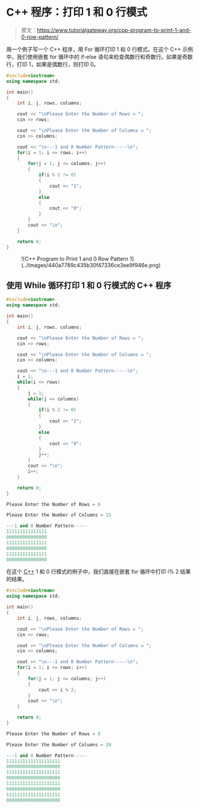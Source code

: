 # C++ 程序：打印 1 和 0 行模式

> 原文：<https://www.tutorialgateway.org/cpp-program-to-print-1-and-0-row-pattern/>

用一个例子写一个 C++ 程序，用 For 循环打印 1 和 0 行模式。在这个 C++ 示例中，我们使用嵌套 for 循环中的 if-else 语句来检查偶数行和奇数行。如果是奇数行，打印 1，如果是偶数行，则打印 0。

```cpp
#include<iostream>
using namespace std;

int main()
{
	int i, j, rows, columns;

    cout << "\nPlease Enter the Number of Rows = ";
    cin >> rows;

    cout << "\nPlease Enter the Number of Columns = ";
    cin >> columns;

    cout << "\n---1 and 0 Number Pattern-----\n";
    for(i = 1; i <= rows; i++)
    {
    	for(j = 1; j <= columns; j++)
		{
			if(i % 2 != 0)
			{
				cout << "1";
			}
			else
			{
				cout << "0";
			}       	
        }
        cout << "\n";
    }

 	return 0;
}
```

<figure class="wp-block-image size-large">![C++ Program to Print 1 and 0 Row Pattern 1](../Images/440a7789c435b30f47336ce3ee9f946e.png)</figure>

## 使用 While 循环打印 1 和 0 行模式的 C++ 程序

```cpp
#include<iostream>
using namespace std;

int main()
{
	int i, j, rows, columns;

    cout << "\nPlease Enter the Number of Rows = ";
    cin >> rows;

    cout << "\nPlease Enter the Number of Columns = ";
    cin >> columns;

    cout << "\n---1 and 0 Number Pattern-----\n";
    i = 1;
    while(i <= rows)
    {
    	j = 1; 
    	while(j <= columns)
		{
			if(i % 2 != 0)
			{
				cout << "1";
			}
			else
			{
				cout << "0";
			} 
			j++;      	
        }
        cout << "\n";
        i++;
    }

 	return 0;
}
```

```cpp
Please Enter the Number of Rows = 6

Please Enter the Number of Columns = 15

---1 and 0 Number Pattern-----
111111111111111
000000000000000
111111111111111
000000000000000
111111111111111
000000000000000
```

在这个 [C++](https://www.tutorialgateway.org/cpp-programs/) 1 和 0 行模式的例子中，我们直接在嵌套 for 循环中打印 i% 2 结果的结果。

```cpp
#include<iostream>
using namespace std;

int main()
{
	int i, j, rows, columns;

    cout << "\nPlease Enter the Number of Rows = ";
    cin >> rows;

    cout << "\nPlease Enter the Number of Columns = ";
    cin >> columns;

    cout << "\n---1 and 0 Number Pattern-----\n";
    for(i = 1; i <= rows; i++)
    {
    	for(j = 1; j <= columns; j++)
		{
			cout << i % 2;     	
        }
        cout << "\n";
    }

 	return 0;
}
```

```cpp
Please Enter the Number of Rows = 8

Please Enter the Number of Columns = 20

---1 and 0 Number Pattern-----
11111111111111111111
00000000000000000000
11111111111111111111
00000000000000000000
11111111111111111111
00000000000000000000
11111111111111111111
00000000000000000000
```